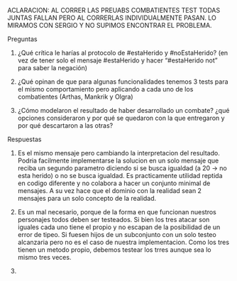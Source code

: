 ACLARACION: AL CORRER LAS PREUABS COMBATIENTES TEST TODAS JUNTAS FALLAN PERO AL CORRERLAS INDIVIDUALMENTE PASAN. LO MIRAMOS CON SERGIO Y NO SUPIMOS ENCONTRAR EL PROBLEMA. 

Preguntas

1. ¿Qué crítica le harías al protocolo de #estaHerido y #noEstaHerido? (en vez de tener solo el mensaje #estaHerido y hacer “#estaHerido not” para saber la negación)

2. ¿Qué opinan de que para algunas funcionalidades tenemos 3 tests para el mismo comportamiento pero aplicando a cada uno de los combatientes (Arthas, Mankrik y Olgra)

3. ¿Cómo modelaron el resultado de haber desarrollado un combate? ¿qué opciones consideraron y por qué se quedaron con la que entregaron y por qué descartaron a las otras?

Respuestas
1. Es el mismo mensaje pero cambiando la interpretacion del resultado. Podria facilmente implementarse la solucion en un solo mensaje que reciba un segundo parametro 
diciendo si se busca igualdad (a 20 -> no esta herido) o no se busca igualdad. Es practicamente utilidad reptida en codigo diferente y no colabora a hacer un conjunto 
minimal de mensajes. A su vez hace que el dominio con la realidad sean 2 mensajes para un solo concepto de la realidad.

2. Es un mal necesario, porque de la forma en que funcionan nuestros personajes todos deben ser testeados. Si bien los tres atacar son iguales cada uno tiene el propio
y no escapan de la posibilidad de un error de tipeo. Si fuesen hijos de un subconjunto con un solo testeo alcanzaria pero no es el caso de nuestra implementacion. Como 
los tres tienen un metodo propio, debemos testear los trres aunque sea lo mismo tres veces.

3. 
